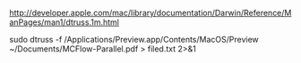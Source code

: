 http://developer.apple.com/mac/library/documentation/Darwin/Reference/ManPages/man1/dtruss.1m.html 

sudo dtruss -f /Applications/Preview.app/Contents/MacOS/Preview ~/Documents/MCFlow-Parallel.pdf > filed.txt 2>&1

